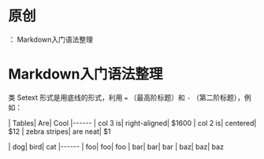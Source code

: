 # 原创
：  Markdown入门语法整理

# Markdown入门语法整理

 类 Setext 形式是用底线的形式，利用 `=` （最高阶标题）和 `-` （第二阶标题），例如：

| Tables| Are| Cool
|------
| col 3 is| right-aligned| $1600
| col 2 is| centered| $12
| zebra stripes| are neat| $1

| dog| bird| cat
|------
| foo| foo| foo
| bar| bar| bar
| baz| baz| baz
